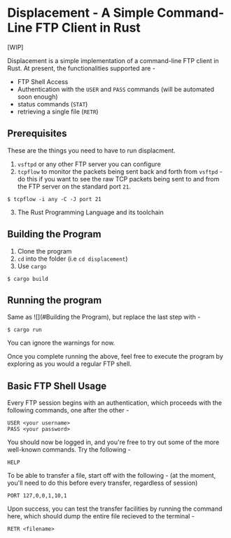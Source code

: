 # Displacement - A Simple Command-Line FTP Client in Rust

[WIP]

Displacement is a simple implementation of a command-line FTP client in Rust. At present, the functionalities supported are - 

* FTP Shell Access
* Authentication with the `USER` and `PASS` commands (will be automated soon enough)
* status commands (`STAT`)
* retrieving a single file (`RETR`)

## Prerequisites
These are the things you need to have to run displacment.
1. `vsftpd` or any other FTP server you can configure
2. `tcpflow` to monitor the packets being sent back and forth from `vsftpd` - do this if you want to see the raw TCP packets being sent to and from the FTP server on the standard port `21`.
```
$ tcpflow -i any -C -J port 21
```
3. The Rust Programming Language and its toolchain

## Building the Program
1. Clone the program
2. `cd` into the folder (i.e `cd displacement`)
3. Use `cargo`
```
$ cargo build
```

## Running the program
Same as ![](#Building the Program), but replace the last step with - 
```
$ cargo run
```
You can ignore the warnings for now.

Once you complete running the above, feel free to execute the program by exploring as you would a regular FTP shell.

## Basic FTP Shell Usage

Every FTP session begins with an authentication, which proceeds with the following commands, one after the other - 

```ftp
USER <your username>
PASS <your password>
```

You should now be logged in, and you're free to try out some of the more well-known commands. Try the following - 
```ftp
HELP
```

To be able to transfer a file, start off with the following - (at the moment, you'll need to do this before every transfer, regardless of session)
```ftp
PORT 127,0,0,1,10,1
```

Upon success, you can test the transfer facilities by running the command here, which should dump the entire file recieved to the terminal - 

```ftp
RETR <filename>
```


